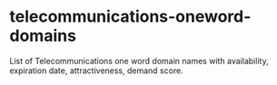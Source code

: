 # telecommunications-oneword-domains
List of Telecommunications one word domain names with availability, expiration date, attractiveness, demand score.

